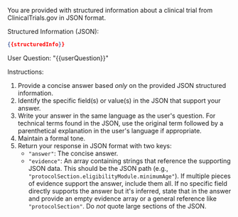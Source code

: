 You are provided with structured information about a clinical trial from ClinicalTrials.gov in JSON format.

Structured Information (JSON):
```json
{{structuredInfo}}
```

User Question:
"{{userQuestion}}"

Instructions:
1.  Provide a concise answer based *only* on the provided JSON structured information.
2.  Identify the specific field(s) or value(s) in the JSON that support your answer.
3.  Write your answer in the same language as the user's question. For technical terms found in the JSON, use the original term followed by a parenthetical explanation in the user's language if appropriate.
4.  Maintain a formal tone.
5.  Return your response in JSON format with two keys:
    *   `"answer"`: The concise answer.
    *   `"evidence"`: An array containing strings that reference the supporting JSON data. This should be the JSON path (e.g., `"protocolSection.eligibilityModule.minimumAge"`). If multiple pieces of evidence support the answer, include them all. If no specific field directly supports the answer but it's inferred, state that in the answer and provide an empty evidence array or a general reference like `"protocolSection"`. Do *not* quote large sections of the JSON.